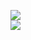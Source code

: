 [![](https://img.shields.io/badge/Made%20With-Github%20Spray-lightgrey.svg?style=for-the-badge&logo=github)](https://github.com/Annihil/github-spray#14615)  
[![](https://i.imgur.com/2DrTn0Z.gif)](https://github.com/Annihil/github-spray)